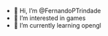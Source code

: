 - 👋 Hi, I’m @FernandoPTrindade
- 👀 I’m interested in games
- 🌱 I’m currently learning opengl


<!---
FernandoPTrindade/FernandoPTrindade is a ✨ special ✨ repository because its `README.md` (this file) appears on your GitHub profile.
You can click the Preview link to take a look at your changes.
--->
